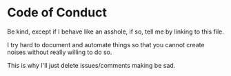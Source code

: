 # Code of Conduct

Be kind, except if I behave like an asshole, if so, tell me by linking to this
 file.

I try hard to document and automate things so that you cannot create noises
 without really willing to do so.

This is why I'll just delete issues/comments making be sad.
